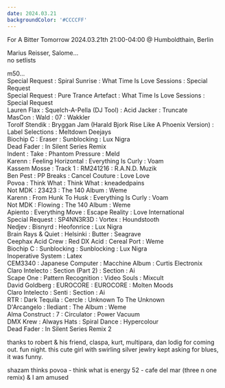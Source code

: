```yaml
---
date: 2024.03.21
backgroundColor: '#CCCCFF'
---
```


For A Bitter Tomorrow 2024.03.21th 21:00-04:00 @ Humboldthain, Berlin

Marius Reisser, Salome...  
no setlists  

m50...  
Special Request : Spiral Sunrise : What Time Is Love Sessions : Special Request  
Special Request : Pure Trance Artefact : What Time Is Love Sessions : Special Request  
Lauren Flax : Squelch-A-Pella (DJ Tool) : Acid Jacker : Truncate  
MasCon : Wald : 07 : Wakkler  
Torolf Stendik : Bryggan Jam (Harald Bjork Rise Like A Phoenix Version) : Label Selections : Meltdown Deejays  
Biochip C : Eraser : Sunblocking : Lux Nigra  
Dead Fader : In Silent Series Remix  
Indent : Take : Phantom Pressure : Meld  
Karenn : Feeling Horizontal : Everything Is Curly : Voam  
Kassem Mosse : Track 1 : RM241216 : R.A.N.D. Muzik  
Ben Pest : PP Breaks : Cancel Couture : Love Love  
Povoa : Think What : Think What : kneadedpains  
Not MDK : 23423 : The 140 Album : Weme  
Karenn : From Hunk To Husk : Everything Is Curly : Voam  
Not MDK : Flowing : The 140 Album : Weme  
Apiento : Everything Move : Escape Reality : Love International  
Special Request : SP4NN3R3D : Vortex : Houndstooth  
Nedjev : Bisnyrd : Heofonrice : Lux Nigra  
Brain Rays & Quiet : Helsinki : Butter : Seagrave  
Ceephax Acid Crew : Red DX Acid : Cereal Port : Weme  
Biochip C : Sunblocking : Sunblocking : Lux Nigra  
Inoperative System : Latex  
CEM3340 : Japanese Computer : Macchine Album : Curtis Electronix  
Claro Intelecto : Section (Part 2) : Section : Ai  
Scape One : Pattern Recognition : Video Souls : Mixcult  
David Goldberg : EUROCORE : EUROCORE : Molten Moods  
Claro Intelecto : Senti : Section : Ai  
RTR : Dark Tequila : Cercle : Unknown To The Unknown  
D'Arcangelo : Ilediant : The Album : Weme  
Alma Construct : 7 : Circulator : Power Vacuum  
DMX Krew : Always Hats : Spiral Dance : Hypercolour  
Dead Fader : In Silent Series Remix 2  

thanks to robert & his friend, claspa, kurt, multipara, dan lodig for coming out. fun night. this cute girl with swirling silver jewlry kept asking for blues, it was funny.  

shazam thinks povoa - think what is energy 52 - cafe del mar (three n one remix) & I am amused